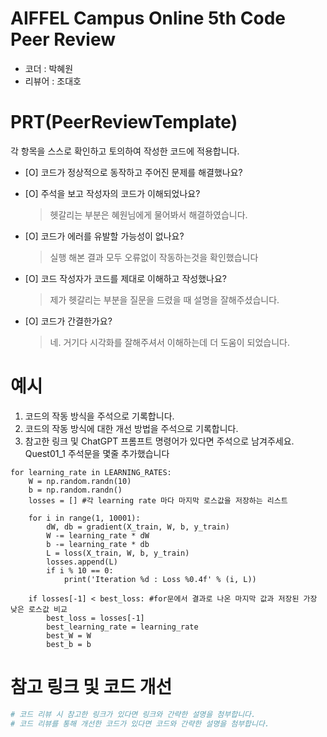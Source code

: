 # AIFFEL Campus Online 5th Code Peer Review
- 코더 : 박혜원
- 리뷰어 : 조대호


# PRT(PeerReviewTemplate)
각 항목을 스스로 확인하고 토의하여 작성한 코드에 적용합니다.

- [O] 코드가 정상적으로 동작하고 주어진 문제를 해결했나요?

- [O] 주석을 보고 작성자의 코드가 이해되었나요?
  > 헷갈리는 부분은 혜원님에게 물어봐서 해결하였습니다.
- [O] 코드가 에러를 유발할 가능성이 없나요?
  > 실행 해본 결과 모두 오류없이 작동하는것을 확인했습니다
- [O] 코드 작성자가 코드를 제대로 이해하고 작성했나요?
  > 제가 헷갈리는 부분을 질문을 드렸을 때 설명을 잘해주셨습니다.
- [O] 코드가 간결한가요?
  > 네. 거기다 시각화를 잘해주셔서 이해하는데 더 도움이 되었습니다.

# 예시
1. 코드의 작동 방식을 주석으로 기록합니다.
2. 코드의 작동 방식에 대한 개선 방법을 주석으로 기록합니다.
3. 참고한 링크 및 ChatGPT 프롬프트 명령어가 있다면 주석으로 남겨주세요.
Quest01_1 주석문을 몇줄 추가했습니다
```
for learning_rate in LEARNING_RATES:
    W = np.random.randn(10)
    b = np.random.randn()
    losses = [] #각 learning rate 마다 마지막 로스값을 저장하는 리스트

    for i in range(1, 10001):
        dW, db = gradient(X_train, W, b, y_train)
        W -= learning_rate * dW
        b -= learning_rate * db
        L = loss(X_train, W, b, y_train)
        losses.append(L)
        if i % 10 == 0:
            print('Iteration %d : Loss %0.4f' % (i, L))

    if losses[-1] < best_loss: #for문에서 결과로 나온 마지막 값과 저장된 가장 낮은 로스값 비교
        best_loss = losses[-1]
        best_learning_rate = learning_rate
        best_W = W
        best_b = b
```

# 참고 링크 및 코드 개선
```python
# 코드 리뷰 시 참고한 링크가 있다면 링크와 간략한 설명을 첨부합니다.
# 코드 리뷰를 통해 개선한 코드가 있다면 코드와 간략한 설명을 첨부합니다.
```


